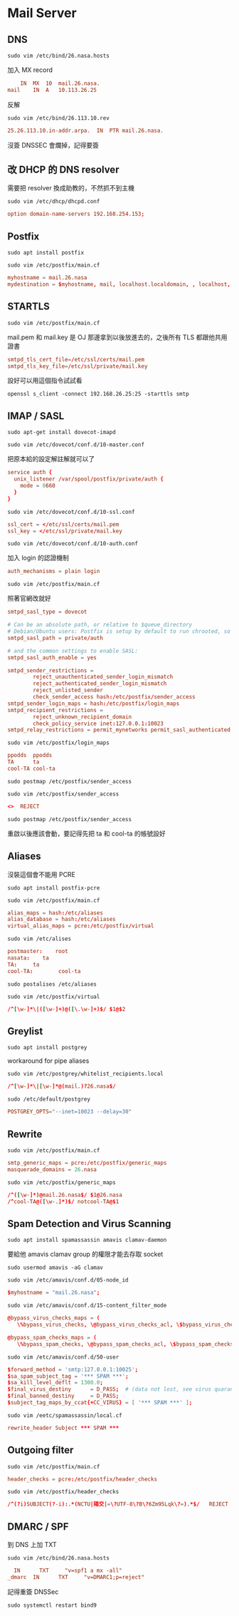 # Mail Server

## DNS

```shell
sudo vim /etc/bind/26.nasa.hosts
```

加入 MX record

```conf
    IN  MX  10  mail.26.nasa.
mail    IN  A   10.113.26.25
```

反解

```shell
sudo vim /etc/bind/26.113.10.rev
```

```conf
25.26.113.10.in-addr.arpa.  IN  PTR mail.26.nasa.
```

沒簽 DNSSEC 會爛掉，記得要簽

## 改 DHCP 的 DNS resolver

需要把 resolver 換成助教的，不然抓不到主機

```shell
sudo vim /etc/dhcp/dhcpd.conf
```

```conf
option domain-name-servers 192.168.254.153;
```

## Postfix

```shell
sudo apt install postfix
```

```shell
sudo vim /etc/postfix/main.cf
```

```conf
myhostname = mail.26.nasa
mydestination = $myhostname, mail, localhost.localdomain, , localhost, 26.nasa
```

## STARTLS

```shell
sudo vim /etc/postfix/main.cf
```

mail.pem 和 mail.key 是 OJ 那邊拿到以後放進去的，之後所有 TLS 都跟他共用證書

```conf
smtpd_tls_cert_file=/etc/ssl/certs/mail.pem
smtpd_tls_key_file=/etc/ssl/private/mail.key
```

設好可以用這個指令試試看

```shell
openssl s_client -connect 192.168.26.25:25 -starttls smtp
```

## IMAP / SASL

```shell
sudo apt-get install dovecot-imapd
```

```shell
sudo vim /etc/dovecot/conf.d/10-master.conf
```

把原本給的設定解註解就可以了

```conf
service auth {
  unix_listener /var/spool/postfix/private/auth {
    mode = 0660
  }
}
```

```shell
sudo vim /etc/dovecot/conf.d/10-ssl.conf
```

```conf
ssl_cert = </etc/ssl/certs/mail.pem
ssl_key = </etc/ssl/private/mail.key
```

```shell
sudo vim /etc/dovecot/conf.d/10-auth.conf
```

加入 login 的認證機制

```conf
auth_mechanisms = plain login
```

```shell
sudo vim /etc/postfix/main.cf
```

照著官網改就好

```conf
smtpd_sasl_type = dovecot

# Can be an absolute path, or relative to $queue_directory
# Debian/Ubuntu users: Postfix is setup by default to run chrooted, so it is best to leave it as-is below
smtpd_sasl_path = private/auth

# and the common settings to enable SASL:
smtpd_sasl_auth_enable = yes

smtpd_sender_restrictions =
        reject_unauthenticated_sender_login_mismatch
        reject_authenticated_sender_login_mismatch
        reject_unlisted_sender
        check_sender_access hash:/etc/postfix/sender_access
smtpd_sender_login_maps = hash:/etc/postfix/login_maps
smtpd_recipient_restrictions =
        reject_unknown_recipient_domain
        check_policy_service inet:127.0.0.1:10023
smtpd_relay_restrictions = permit_mynetworks permit_sasl_authenticated defer_unauth_destination
```

```shell
sudo vim /etc/postfix/login_maps
```

```conf
ppodds  ppodds
TA      ta
cool-TA cool-ta
```

```shell
sudo postmap /etc/postfix/sender_access
```

```shell
sudo vim /etc/postfix/sender_access
```

```conf
<>  REJECT
```

```shell
sudo postmap /etc/postfix/sender_access
```

重啟以後應該會動，要記得先把 ta 和 cool-ta 的帳號設好

## Aliases

沒裝這個會不能用 PCRE

```shell
sudo apt install postfix-pcre
```

```shell
sudo vim /etc/postfix/main.cf
```

```conf
alias_maps = hash:/etc/aliases
alias_database = hash:/etc/aliases
virtual_alias_maps = pcre:/etc/postfix/virtual
```

```shell
sudo vim /etc/alises
```

```conf
postmaster:    root
nasata:    ta
TA:     ta
cool-TA:        cool-ta
```

```shell
sudo postalises /etc/aliases
```

```shell
sudo vim /etc/postfix/virtual
```

```conf
/^[\w-]*\|([\w-]+)@([\.\w-]+)$/ $1@$2
```

## Greylist

```shell
sudo apt install postgrey
```

workaround for pipe aliases

```shell
sudo vim /etc/postgrey/whitelist_recipients.local
```

```conf
/^[\w-]*\|[\w-]*@(mail.)?26.nasa$/
```

```shell
sudo /etc/default/postgrey
```

```conf
POSTGREY_OPTS="--inet=10023 --delay=30"
```

## Rewrite

```shell
sudo vim /etc/postfix/main.cf
```

```conf
smtp_generic_maps = pcre:/etc/postfix/generic_maps
masquerade_domains = 26.nasa
```

```shell
sudo vim /etc/postfix/generic_maps
```

```conf
/^([\w-]*)@mail.26.nasa$/ $1@26.nasa
/^cool-TA@([\w-.]*)$/ notcool-TA@$1
```

## Spam Detection and Virus Scanning

```shell
sudo apt install spamassassin amavis clamav-daemon
```

要給他 amavis clamav group 的權限才能去存取 socket

```shell
sudo usermod amavis -aG clamav
```

```shell
sudo vim /etc/amavis/conf.d/05-node_id
```

```conf
$myhostname = "mail.26.nasa";
```

```shell
sudo vim /etc/amavis/conf.d/15-content_filter_mode
```

```conf
@bypass_virus_checks_maps = (
   \%bypass_virus_checks, \@bypass_virus_checks_acl, \$bypass_virus_checks_re);

@bypass_spam_checks_maps = (
   \%bypass_spam_checks, \@bypass_spam_checks_acl, \$bypass_spam_checks_re);
```

```shell
sudo vim /etc/amavis/conf.d/50-user
```

```conf
$forward_method = 'smtp:127.0.0.1:10025';
$sa_spam_subject_tag = '*** SPAM ***';
$sa_kill_level_deflt = 1300.0;
$final_virus_destiny      = D_PASS;  # (data not lost, see virus quarantine)
$final_banned_destiny     = D_PASS;
$subject_tag_maps_by_ccat{+CC_VIRUS} = [ '*** SPAM ***' ];
```

```shell
sudo vim /eetc/spamassassin/local.cf
```

```conf
rewrite_header Subject *** SPAM ***
```

## Outgoing filter

```shell
sudo vim /etc/postfix/main.cf
```

```conf
header_checks = pcre:/etc/postfix/header_checks
```

```shell
sudo vim /etc/postfix/header_checks
```

```conf
/^(?i)SUBJECT(?-i):.*(NCTU|陽交|=\?UTF-8\?B\?6Zm95Lqk\?=).*$/   REJECT
```

## DMARC / SPF

到 DNS 上加 TXT

```shell
sudo vim /etc/bind/26.nasa.hosts
```

```conf
  IN      TXT     "v=spf1 a mx -all"
_dmarc  IN      TXT     "v=DMARC1;p=reject"
```

記得重簽 DNSSec

```shell
sudo systemctl restart bind9
```
